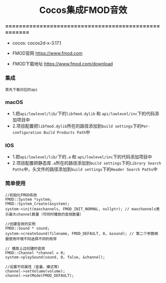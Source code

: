 # <center> Cocos集成FMOD音效 </center>
### ====================================================
- cocos: cocos2d-x-3.17.1
- <p>FMOD官网 <a href="https://www.fmod.com">https://www.fmod.com</a></p>
- <p>FMOD下载地址 <a href="https://www.fmod.com/download">https://www.fmod.com/download</a></p>

### 集成
	首先下载对应的api
### macOS
* 1.把`api/lowlevel/lib/`下的`libfmod.dylib` 和 `api/lowlevel/inc`下的代码添加项目中
* 2.项目配置把`libfmod.dylib`所在的路径添加到`build settings`下的`Per-configuration Build Products Path`中

### IOS
* 1.把`api/lowlevel/lib/`下的`.a` 和 `api/lowlevel/inc`下的代码添加项目中
* 2.项目配置把静态库`.a`所在的路径添加到`build settings`下的`Library Search Paths`中，头文件的路径添加到`build settings`下的`Header Search Paths`中

### 简单使用

~~~ 伪代码
//初始化FMOD系统
FMOD::System *system;
FMOD::System_Create(&system); 
system->init(maxchannels, FMOD_INIT_NORMAL, nullptr); // maxchannels表示最大channel数量（可同时播放的音效数量）

//创建音效的实例
FMOD::Sound * sound;
system->createSound(filename, FMOD_DEFAULT, 0, &sound); // 第二个参数根据使用环境不同选择不同的枚举

// 播放上边创建的音效
FMOD::Channel *channel = 0;
system->playSound(sound, 0, false, &channel);

//设置不同属性（音量，模式等）
channel->setVolume(volume);
channel->setMode(FMOD_DEFAULT);
~~~


